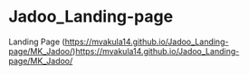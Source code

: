 # Jadoo_Landing-page
Landing Page
(https://mvakula14.github.io/Jadoo_Landing-page/MK_Jadoo/)https://mvakula14.github.io/Jadoo_Landing-page/MK_Jadoo/
